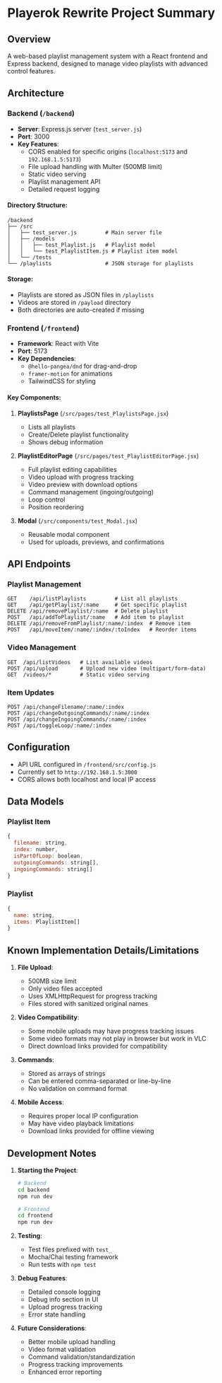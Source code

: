 # Playerok Rewrite Project Summary

## Overview
A web-based playlist management system with a React frontend and Express backend, designed to manage video playlists with advanced control features.

## Architecture

### Backend (`/backend`)
- **Server**: Express.js server (`test_server.js`)
- **Port**: 3000
- **Key Features**:
  - CORS enabled for specific origins (`localhost:5173` and `192.168.1.5:5173`)
  - File upload handling with Multer (500MB limit)
  - Static video serving
  - Playlist management API
  - Detailed request logging

#### Directory Structure:
```
/backend
├── /src
│   ├── test_server.js         # Main server file
│   ├── /models
│   │   ├── test_Playlist.js   # Playlist model
│   │   └── test_PlaylistItem.js # Playlist item model
│   └── /tests
└── /playlists                 # JSON storage for playlists
```

#### Storage:
- Playlists are stored as JSON files in `/playlists`
- Videos are stored in `/payload` directory
- Both directories are auto-created if missing

### Frontend (`/frontend`)
- **Framework**: React with Vite
- **Port**: 5173
- **Key Dependencies**:
  - `@hello-pangea/dnd` for drag-and-drop
  - `framer-motion` for animations
  - TailwindCSS for styling

#### Key Components:
1. **PlaylistsPage** (`/src/pages/test_PlaylistsPage.jsx`)
   - Lists all playlists
   - Create/Delete playlist functionality
   - Shows debug information

2. **PlaylistEditorPage** (`/src/pages/test_PlaylistEditorPage.jsx`)
   - Full playlist editing capabilities
   - Video upload with progress tracking
   - Video preview with download options
   - Command management (ingoing/outgoing)
   - Loop control
   - Position reordering

3. **Modal** (`/src/components/test_Modal.jsx`)
   - Reusable modal component
   - Used for uploads, previews, and confirmations

## API Endpoints

### Playlist Management
```
GET    /api/listPlaylists         # List all playlists
GET    /api/getPlaylist/:name     # Get specific playlist
DELETE /api/removePlaylist/:name  # Delete playlist
POST   /api/addToPlaylist/:name   # Add item to playlist
DELETE /api/removeFromPlaylist/:name/:index  # Remove item
POST   /api/moveItem/:name/:index/:toIndex   # Reorder items
```

### Video Management
```
GET  /api/listVideos   # List available videos
POST /api/upload       # Upload new video (multipart/form-data)
GET  /videos/*         # Static video serving
```

### Item Updates
```
POST /api/changeFilename/:name/:index
POST /api/changeOutgoingCommands/:name/:index
POST /api/changeIngoingCommands/:name/:index
POST /api/toggleLoop/:name/:index
```

## Configuration
- API URL configured in `/frontend/src/config.js`
- Currently set to `http://192.168.1.5:3000`
- CORS allows both localhost and local IP access

## Data Models

### Playlist Item
```javascript
{
  filename: string,
  index: number,
  isPartOfLoop: boolean,
  outgoingCommands: string[],
  ingoingCommands: string[]
}
```

### Playlist
```javascript
{
  name: string,
  items: PlaylistItem[]
}
```

## Known Implementation Details/Limitations

1. **File Upload**:
   - 500MB size limit
   - Only video files accepted
   - Uses XMLHttpRequest for progress tracking
   - Files stored with sanitized original names

2. **Video Compatibility**:
   - Some mobile uploads may have progress tracking issues
   - Some video formats may not play in browser but work in VLC
   - Direct download links provided for compatibility

3. **Commands**:
   - Stored as arrays of strings
   - Can be entered comma-separated or line-by-line
   - No validation on command format

4. **Mobile Access**:
   - Requires proper local IP configuration
   - May have video playback limitations
   - Download links provided for offline viewing

## Development Notes

1. **Starting the Project**:
   ```bash
   # Backend
   cd backend
   npm run dev

   # Frontend
   cd frontend
   npm run dev
   ```

2. **Testing**:
   - Test files prefixed with `test_`
   - Mocha/Chai testing framework
   - Run tests with `npm test`

3. **Debug Features**:
   - Detailed console logging
   - Debug info section in UI
   - Upload progress tracking
   - Error state handling

4. **Future Considerations**:
   - Better mobile upload handling
   - Video format validation
   - Command validation/standardization
   - Progress tracking improvements
   - Enhanced error reporting 